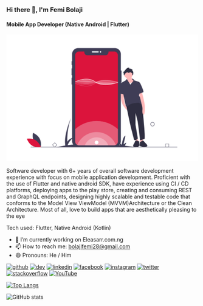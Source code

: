 ### Hi there 👋, I'm Femi Bolaji
#### Mobile App Developer (Native Android | Flutter)
![Mobile App Developer (Native Android | Flutter)](https://raw.githubusercontent.com/IMEF-FEMI/imef-femi/main/Mobile_application.png)

Software developer with 6+ years of overall software development experience with focus on mobile application development. Proficient with the use of Flutter and native android SDK, have experience using CI / CD platforms, deploying apps to the play store, creating and consuming REST and GraphQL endpoints, designing highly scalable and testable code that conforms to the Model View ViewModel (MVVM)Architecture or the Clean Architecture. Most of all, love to build apps that are aesthetically pleasing to the eye

Tech used: Flutter, Native Android (Kotlin)

- 🔭 I’m currently working on Eleasarr.com.ng 
- 📫 How to reach me: bolajifemi28@gmail.com 
- 😄 Pronouns: He / Him 


[<img src='https://cdn.jsdelivr.net/npm/simple-icons@3.0.1/icons/github.svg' alt='github' height='40'>](https://github.com/imef-femi)  [<img src='https://cdn.jsdelivr.net/npm/simple-icons@3.0.1/icons/dev-dot-to.svg' alt='dev' height='40'>](https://dev.to/dev_femi)  [<img src='https://cdn.jsdelivr.net/npm/simple-icons@3.0.1/icons/linkedin.svg' alt='linkedin' height='40'>](https://www.linkedin.com/in/bolajifemi28/)  [<img src='https://cdn.jsdelivr.net/npm/simple-icons@3.0.1/icons/facebook.svg' alt='facebook' height='40'>](https://www.facebook.com/devfemi)  [<img src='https://cdn.jsdelivr.net/npm/simple-icons@3.0.1/icons/instagram.svg' alt='instagram' height='40'>](https://www.instagram.com/devfemi/)  [<img src='https://cdn.jsdelivr.net/npm/simple-icons@3.0.1/icons/twitter.svg' alt='twitter' height='40'>](https://twitter.com/dev_femi)  [<img src='https://cdn.jsdelivr.net/npm/simple-icons@3.0.1/icons/stackoverflow.svg' alt='stackoverflow' height='40'>](https://stackoverflow.com/users/20332317/imef)  [<img src='https://cdn.jsdelivr.net/npm/simple-icons@3.0.1/icons/youtube.svg' alt='YouTube' height='40'>](https://www.youtube.com/channel/https://www.youtube.com/channel/UCqf4ay9ShEZZRC2-YSonQXg)  

[![Top Langs](https://github-readme-stats.vercel.app/api/top-langs/?username=imef-femi)](https://github.com/anuraghazra/github-readme-stats)

![GitHub stats](https://github-readme-stats.vercel.app/api?username=imef-femi&show_icons=true&count_private=true)  

